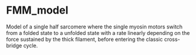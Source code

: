 # FMM_model
Model of a single half sarcomere where the single myosin motors switch from a folded state to a unfolded state with a rate linearly depending on the force sustained by the thick filament, before entering the classic cross-bridge cycle.
